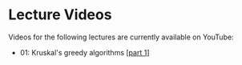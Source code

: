# Lecture Videos 

Videos for the following lectures are currently available on YouTube:
- 01: Kruskal's greedy algorithms [[part 1](https://youtu.be/AriHQz6x3uY)]   
